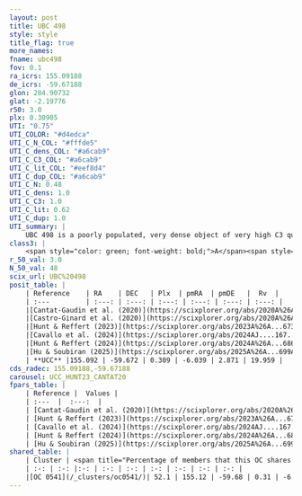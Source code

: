 ```yaml
---
layout: post
title: UBC 498
style: style
title_flag: true
more_names: 
fname: ubc498
fov: 0.1
ra_icrs: 155.09188
de_icrs: -59.67188
glon: 284.90732
glat: -2.19776
r50: 3.0
plx: 0.30905
UTI: "0.75"
UTI_COLOR: "#d4edca"
UTI_C_N_COL: "#fffde5"
UTI_C_dens_COL: "#a6cab9"
UTI_C_C3_COL: "#a6cab9"
UTI_C_lit_COL: "#eef8d4"
UTI_C_dup_COL: "#a6cab9"
UTI_C_N: 0.48
UTI_C_dens: 1.0
UTI_C_C3: 1.0
UTI_C_lit: 0.62
UTI_C_dup: 1.0
UTI_summary: |
    UBC 498 is a poorly populated, very dense object of very high C3 quality. It is moderately studied in the literature. This object shares a significant percentage of members with a later reported entry.
class3: |
    <span style="color: green; font-weight: bold;">A</span><span style="color: green; font-weight: bold;">A</span>
r_50_val: 3.0
N_50_val: 48
scix_url: UBC%20498
posit_table: |
    | Reference    | RA    | DEC   | Plx  | pmRA  | pmDE   |  Rv  |
    | :---         | :---: | :---: | :---: | :---: | :---: | :---: |
    |[Cantat-Gaudin et al. (2020)](https://scixplorer.org/abs/2020A%26A...640A...1C) | 155.086 | -59.657 | 0.295 | -6.024 | 2.842 | -- |
    |[Castro-Ginard et al. (2020)](https://scixplorer.org/abs/2020A%26A...635A..45C) | 155.059 | -59.662 | 0.298 | -6.03 | 2.862 | -- |
    |[Hunt & Reffert (2023)](https://scixplorer.org/abs/2023A%26A...673A.114H) | 155.116 | -59.68 | 0.309 | -6.042 | 2.888 | 19.964 |
    |[Cavallo et al. (2024)](https://scixplorer.org/abs/2024AJ....167...12C) | 155.09 | -59.673 | 0.309 | -- | -- | -- |
    |[Hunt & Reffert (2024)](https://scixplorer.org/abs/2024A%26A...686A..42H) | 155.116 | -59.68 | 0.309 | -6.042 | 2.888 | 19.964 |
    |[Hu & Soubiran (2025)](https://scixplorer.org/abs/2025A%26A...699A.246H) | 155.09 | -59.673 | -- | -- | -- | -- |
    | **UCC** |155.092 | -59.672 | 0.309 | -6.039 | 2.871 | 19.959 | 
cds_radec: 155.09188,-59.67188
carousel: UCC_HUNT23_CANTAT20
fpars_table: |
    | Reference |  Values |
    | :---  |  :---:  |
    | [Cantat-Gaudin et al. (2020)](https://scixplorer.org/abs/2020A%26A...640A...1C) | `AVNN=0.84, DMNN=12.33, AgeNN=8.61` |
    | [Hunt & Reffert (2023)](https://scixplorer.org/abs/2023A%26A...673A.114H) | `AV50=1.157, diffAV50=2.024, MOD50=12.35, logAge50=8.009` |
    | [Cavallo et al. (2024)](https://scixplorer.org/abs/2024AJ....167...12C) | `AV50=0.54, dMod50=11.86, logAge50=8.83, [Fe/H]50=0.19` |
    | [Hunt & Reffert (2024)](https://scixplorer.org/abs/2024A%26A...686A..42H) | `MassJ=397.538` |
    | [Hu & Soubiran (2025)](https://scixplorer.org/abs/2025A%26A...699A.246H) | `MA22=-0.23, MA23f=-0.4, MZ23=-0.43, MK24=-0.21, MF24=-0.2` |
shared_table: |
    | Cluster | <span title="Percentage of members that this OC shares with the ones listed">%</span>   | RA   | DEC   | Plx   | pmRA  | pmDE  | Rv | UTI |
    | :-: | :-: |:-: | :-: | :-: | :-: | :-: | :-: | :-: |
    |[OC 0541](/_clusters/oc0541/)| 52.1 | 155.12 | -59.68 | 0.31 | -6.04 | 2.88 | 19.96 |0.0 |
---
```

